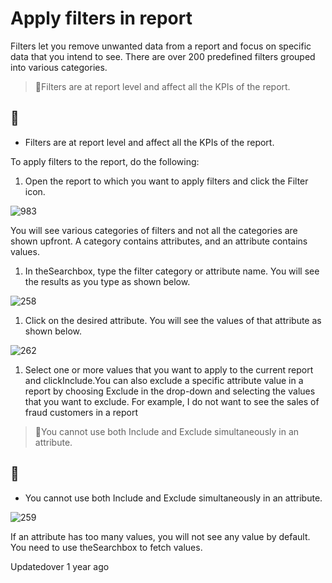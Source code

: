 # Apply filters in report

Filters let you remove unwanted data from a report and focus on specific data that you intend to see. There are over 200 predefined filters grouped into various categories.

> 📘Filters are at report level and affect all the KPIs of the report.

## 📘

- Filters are at report level and affect all the KPIs of the report.

To apply filters to the report, do the following:

1. Open the report to which you want to apply filters and click the Filter icon.

![983](https://files.readme.io/ec375b0-as.jpg)

You will see various categories of filters and not all the categories are shown upfront. A category contains attributes, and an attribute contains values.

1. In theSearchbox, type the filter category or attribute name. You will see the results as you type as shown below.

![258](https://files.readme.io/fb3fb3f-kKV6Dzsv4wI_K0Tr6m-0U4_v6vr3vg1tMg.jpg)

1. Click on the desired attribute. You will see the values of that attribute as shown below.

![262](https://files.readme.io/f9ca500-2lXSh-Mcdr4MoJ30s1Pe_pufcQznD31cMA.jpg)

1. Select one or more values that you want to apply to the current report and clickInclude.You can also exclude a specific attribute value in a report by choosing Exclude in the drop-down and selecting the values that you want to exclude. For example, I do not want to see the sales of fraud customers in a report

> 📘You cannot use both Include and Exclude simultaneously in an attribute.

## 📘

- You cannot use both Include and Exclude simultaneously in an attribute.

![259](https://files.readme.io/5492deb-DBhJbg41ocVh_O9ju1c09Ry1UpMc6T-ahQ.jpg)

If an attribute has too many values, you will not see any value by default. You need to use theSearchbox to fetch values.

Updatedover 1 year ago